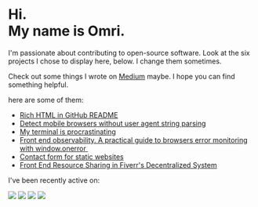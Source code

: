 # Hi.<br>My name is Omri.

I'm passionate about contributing to open-source software. Look at the six projects I chose to display here, below. I change them sometimes.

Check out some things I wrote on [Medium](https://medium.com/@omrilotan) maybe. I hope you can find something helpful.


here are some of them:

- [Rich HTML in GitHub README](https://medium.com/@omrilotan/rich-html-in-github-readme-bfb3de791441?source=rss-47868244aac6------2)
- [Detect mobile browsers without user agent string parsing](https://medium.com/fiverr-engineering/detect-mobile-browsers-without-user-agent-string-parsing-66e3694ce8cd?source=rss-47868244aac6------2)
- [My terminal is procrastinating ](https://medium.com/@omrilotan/my-terminal-is-procrastinating-c4cd520c373c?source=rss-47868244aac6------2)
- [Front end observability. A practical guide to browsers error monitoring with window.onerror ‍](https://medium.com/fiverr-engineering/front-end-observability-a-practical-guide-to-browsers-error-monitoring-with-window-onerror-307f7a93deef?source=rss-47868244aac6------2)
- [Contact form for static websites](https://medium.com/@omrilotan/contact-form-for-static-websites-56650393f78c?source=rss-47868244aac6------2)
- [Front End Resource Sharing in Fiverr's Decentralized System](https://medium.com/fiverr-engineering/front-end-dependency-sharing-19ed0ce9089e?source=rss-47868244aac6------2)

I've been recently active on:

[![](https://github-readme-stats.vercel.app/api/pin/?username=gorangajic&repo=isbot&show_owner=true)](https://github.com/gorangajic/isbot)
[![](https://github-readme-stats.vercel.app/api/pin/?username=intoli&repo=user-agents&show_owner=true)](https://github.com/intoli/user-agents)
[![](https://github-readme-stats.vercel.app/api/pin/?username=fiverr&repo=page-timing&show_owner=true)](https://github.com/fiverr/page-timing)
[![](https://github-readme-stats.vercel.app/api/pin/?username=fiverr&repo=i18n.js&show_owner=true)](https://github.com/fiverr/i18n.js)